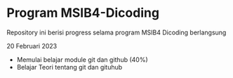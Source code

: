 # Program MSIB4-Dicoding
Repository ini berisi progress selama program MSIB4 Dicoding berlangsung

20 Februari 2023 
- Memulai belajar module git dan github (40%)
- Belajar Teori tentang git dan gituhub
